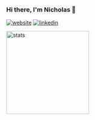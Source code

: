 ### Hi there, I'm Nicholas 🚀

[![website](https://img.shields.io/badge/website-000000?style=for-the-badge&logo=About.me&logoColor=white)](https://nicholasle.me)
[![linkedin](https://img.shields.io/badge/LinkedIn-0077B5?style=for-the-badge&logo=linkedin&logoColor=white)](https://linkedin.com/in/nicholasle04)


<a href="https://google.com"><img src="https://github-profile-summary-cards.vercel.app/api/cards/profile-details?username=nicholasle04&theme=transparent" alt="stats" height="220"/></a>

<!--
**NicholasLe04/NicholasLe04** is a ✨ _special_ ✨ repository because its `README.md` (this file) appears on your GitHub profile.

Here are some ideas to get you started:

- 🔭 I’m currently working on ...
- 🌱 I’m currently learning ...
- 👯 I’m looking to collaborate on ...
- 🤔 I’m looking for help with ...
- 💬 Ask me about ...
- 📫 How to reach me: ...
- 😄 Pronouns: ...
- ⚡ Fun fact: ...
-->
